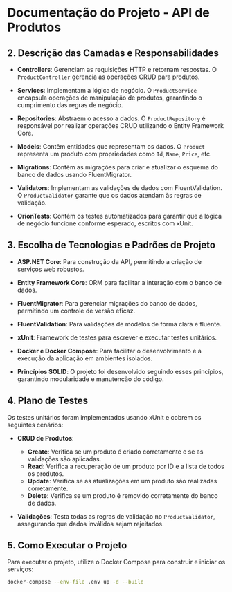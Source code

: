 # Documentação do Projeto - API de Produtos


## 2. Descrição das Camadas e Responsabilidades

- **Controllers**: Gerenciam as requisições HTTP e retornam respostas. O `ProductController` gerencia as operações CRUD para produtos.
  
- **Services**: Implementam a lógica de negócio. O `ProductService` encapsula operações de manipulação de produtos, garantindo o cumprimento das regras de negócio.
  
- **Repositories**: Abstraem o acesso a dados. O `ProductRepository` é responsável por realizar operações CRUD utilizando o Entity Framework Core.

- **Models**: Contêm entidades que representam os dados. O `Product` representa um produto com propriedades como `Id`, `Name`, `Price`, etc.

- **Migrations**: Contêm as migrações para criar e atualizar o esquema do banco de dados usando FluentMigrator.

- **Validators**: Implementam as validações de dados com FluentValidation. O `ProductValidator` garante que os dados atendam às regras de validação.

- **OrionTests**: Contêm os testes automatizados para garantir que a lógica de negócio funcione conforme esperado, escritos com xUnit.

## 3. Escolha de Tecnologias e Padrões de Projeto

- **ASP.NET Core**: Para construção da API, permitindo a criação de serviços web robustos.
  
- **Entity Framework Core**: ORM para facilitar a interação com o banco de dados.
  
- **FluentMigrator**: Para gerenciar migrações do banco de dados, permitindo um controle de versão eficaz.

- **FluentValidation**: Para validações de modelos de forma clara e fluente.

- **xUnit**: Framework de testes para escrever e executar testes unitários.

- **Docker e Docker Compose**: Para facilitar o desenvolvimento e a execução da aplicação em ambientes isolados.

- **Princípios SOLID**: O projeto foi desenvolvido seguindo esses princípios, garantindo modularidade e manutenção do código.

## 4. Plano de Testes

Os testes unitários foram implementados usando xUnit e cobrem os seguintes cenários:

- **CRUD de Produtos**:
  - **Create**: Verifica se um produto é criado corretamente e se as validações são aplicadas.
  - **Read**: Verifica a recuperação de um produto por ID e a lista de todos os produtos.
  - **Update**: Verifica se as atualizações em um produto são realizadas corretamente.
  - **Delete**: Verifica se um produto é removido corretamente do banco de dados.

- **Validações**: Testa todas as regras de validação no `ProductValidator`, assegurando que dados inválidos sejam rejeitados.

## 5. Como Executar o Projeto

Para executar o projeto, utilize o Docker Compose para construir e iniciar os serviços:

```bash
docker-compose --env-file .env up -d --build


